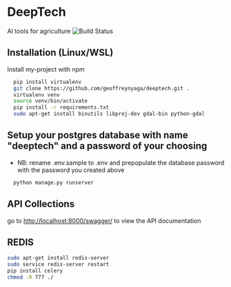# DeepTech

AI tools for agriculture
![Build Status](https://github.com/geoffreynyaga/deeptech/workflows/Deeptech%20CI/badge.svg)

## Installation (Linux/WSL)

Install my-project with npm

```bash
  pip install virtualenv
  git clone https://github.com/geoffreynyaga/deeptech.git .
  virtualenv venv
  source venv/bin/activate
  pip install -r requirements.txt
  sudo apt-get install binutils libproj-dev gdal-bin python-gdal

```

## Setup your postgres database with name  "deeptech" and a password of your choosing

- NB:  rename .env.sample to .env and prepopulate the database password with the password you created above

```bash
  python manage.py runserver
```

## API Collections

go to  <http://localhost:8000/swagger/> to view the API documentation

## REDIS

``` bash
sudo apt-get install redis-server
sudo service redis-server restart
pip install celery
chmod -R 777 ./

```

